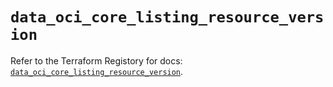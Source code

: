 # `data_oci_core_listing_resource_version`

Refer to the Terraform Registory for docs: [`data_oci_core_listing_resource_version`](https://registry.terraform.io/providers/oracle/oci/6.18.0/docs/data-sources/core_listing_resource_version).
